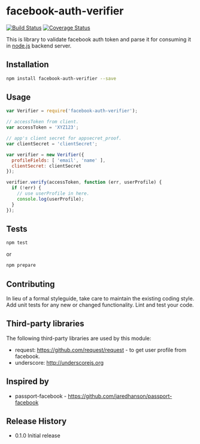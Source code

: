 # facebook-auth-verifier
[![Build Status][travisimg]][travis]
[![Coverage Status][coverallsimg]][coveralls]

This is library to validate facebook auth token and parse it for consuming it in [node.js][node] backend server.

## Installation

```bash
npm install facebook-auth-verifier --save
```

## Usage

```js
var Verifier = require('facebook-auth-verifier');

// accessToken from client.
var accessToken = 'XYZ123';

// app's client secret for appsecret_proof.
var clientSecret = 'clientSecret';

var verifier = new Verifier({
  profileFields: [ 'email', 'name' ],
  clientSecret: clientSecret
});

verifier.verify(accessToken, function (err, userProfile) {
  if (!err) {
    // use userProfile in here.
    console.log(userProfile);
  }
});
```

## Tests

```bash
npm test
```
or
```bash
npm prepare
```

## Contributing

In lieu of a formal styleguide, take care to maintain the existing coding style.
Add unit tests for any new or changed functionality. Lint and test your code.

## Third-party libraries

The following third-party libraries are used by this module:

* request: https://github.com/request/request - to get user profile from facebook.
* underscore: http://underscorejs.org

## Inspired by

* passport-facebook - https://github.com/jaredhanson/passport-facebook

## Release History

* 0.1.0 Initial release

[travisimg]: https://travis-ci.org/maeltm/node-facebook-auth-verifier.svg?branch=master
[travis]: https://travis-ci.org/maeltm/node-facebook-auth-verifier
[coverallsimg]: https://coveralls.io/repos/maeltm/node-facebook-auth-verifier/badge.svg?branch=master&service=github
[coveralls]: https://coveralls.io/github/maeltm/node-facebook-auth-verifier?branch=master
[node]: http://nodejs.org/
